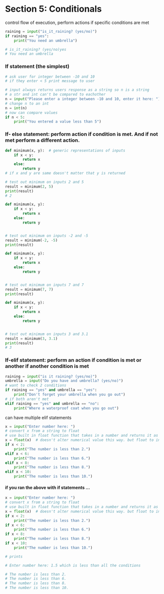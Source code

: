 # Section 5: Conditionals

control flow of execution, perform actions if specific conditions are met

```python
raining = input("is_it_raining? (yes/no)")
if raining == "yes":
    print("You need an umbrella")

# is_it_raining? (yes/no)yes
# You need an umbrella
```
### If statement (the simplest)

```python
# ask user for integer between -10 and 10
# if they enter < 5 print message to user

# input always returns users response as a string so n is a string
# a str and int can't be compared to eachother
n = input("Please enter a integer between -10 and 10, enter it here: ")
# change n to an int
n = int(n)
# now can compare values
if n < 5:
    print("You entered a value less than 5")

```
### If- else statement: perform action if condition is met. And if not met perform a different action.
```python
def minimum(x, y):  # generic representations of inputs
    if x < y:
        return x
    else:
        return y
# if x and y are same doesn't matter that y is returned

# test out minimum on inputs 2 and 5
result = minimum(2, 5)
print(result)
# 2

```
```python
def minimum(x, y):
    if x < y:
        return x
    else:
        return y


# test out minimum on inputs -2 and -5
result = minimum(-2, -5)
print(result)

```
```python
def minimum(x, y):
    if x < y:
        return x
    else:
        return y


# test out minimum on inputs 7 and 7
result = minimum(7, 7)
print(result)

```
```python
def minimum(x, y):
    if x < y:
        return x
    else:
        return y


# test out minimum on inputs 3 and 3.1
result = minimum(3, 3.1)
print(result)
# 3

```
### If-elif statement: perform an action if condition is met or another if another condition is met
```python
raining = input("is it raining? (yes/no)")
umbrella = input("Do you have and umbrella? (yes/no)")
# want to check 2 conditions
if raining == "yes" and umbrella == "yes":
    print("Don't forget your umbrella when you go out")
# if both aren't met
elif raining == "yes" and umbrella == "no":
    print("Where a waterproof coat when you go out")

```
can have multiple elif statements
```python
x = input("Enter number here: ")
# convert x from a string to float
# use built in float function that takes in a number and returns it as a float
x = float(x)  # doesn't alter numerical value this way. but float to int does
if x < 2:
    print("The number is less than 2.")
elif x < 6:
    print("The number is less than 6.")
elif x < 8:
    print("The number is less than 8.")
elif x < 10:
    print("The number is less than 10.")

```
#### if you ran the above with if statements ... 
```python
x = input("Enter number here: ")
# convert x from a string to float
# use built in float function that takes in a number and returns it as a float
x = float(x)  # doesn't alter numerical value this way. but float to int does
if x < 2:
    print("The number is less than 2.")
if x < 6:
    print("The number is less than 6.")
if x < 8:
    print("The number is less than 8.")
if x < 10:
    print("The number is less than 10.")

```

```python
# prints

# Enter number here: 1.5 which is less than all the conditions

# The number is less than 2.
# The number is less than 6.
# The number is less than 8.
# The number is less than 10.

```

```python


```
```python


```
```python


```
```python


```
```python


```
```python


```
```python


```
```python


```
```python


```
```python


```
```python


```